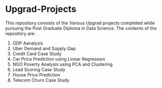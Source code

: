 # Upgrad-Projects
This repository consists of the Various Upgrad projects completed while pursuing the Post Graduate Diploma in Data Science. The contents of the repository are:
1. GDP Aanalysis
2. Uber Demand and Supply Gap
3. Credit Card Case Study
4. Car Price Prediction using Linear Regression
5. NGO Poverty Analysis using PCA and Clustering
6. Lead Scoring Case Study
7. House Price Prediction
8. Telecom Churn Case Study
